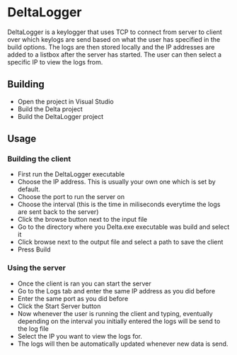 # DeltaLogger

DeltaLogger is a keylogger that uses TCP to connect from server to client over which keylogs are send based on what the user has specified in the build options. The logs are then stored locally and the IP addresses are added to a listbox after the server has started. The user can then select a specific IP to view the logs from.

## Building
* Open the project in Visual Studio
* Build the Delta project
* Build the DeltaLogger project

## Usage

### Building the client
* First run the DeltaLogger executable
* Choose the IP address. This is usually your own one which is set by default.
* Choose the port to run the server on
* Choose the interval (this is the time in miliseconds everytime the logs are sent back to the server)
* Click the browse button next to the input file
* Go to the directory where you Delta.exe executable was build and select it
* Click browse next to the output file and select a path to save the client
* Press Build

### Using the server
* Once the client is ran you can start the server
* Go to the Logs tab and enter the same IP address as you did before
* Enter the same port as you did before
* Click the Start Server button
* Now whenever the user is running the client and typing, eventually depending on the interval you initially entered the logs will be send to the log file
* Select the IP you want to view the logs for.
* The logs will then be automatically updated whenever new data is send.
